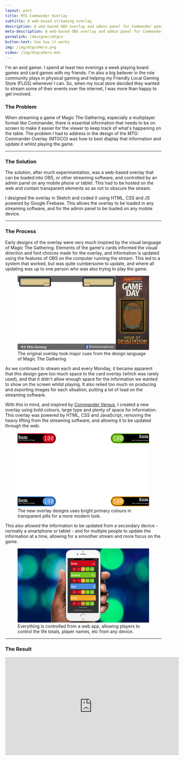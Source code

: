 ```yaml
---
layout: post
title: MTG Commander Overlay
subtitle: A web-based streaming overlay
description: A web-based OBS overlay and admin panel for Commander games of the popular Magic The Gathering card game.
meta-description: A web-based OBS overlay and admin panel for Commander games of the popular Magic The Gathering card game.
permalink: /designer/mtgco
button-text: See how it works
img: /img/mtgcoHero.png
video: /img/mtgcoHero.m4v
---
```


I'm an avid gamer. I spend at least two evenings a week playing board games and card games with my friends. I'm also a big believer in the role community plays in physical gaming and helping my Friendly Local Gaming Store (FLGS) whenever I can. So, when my local store decided they wanted to stream some of their events over the internet, I was more than happy to get involved.

### The Problem

When streaming a game of Magic The Gathering, especially a multiplayer format like Commander, there is essential information that needs to be on screen to make it easier for the viewer to keep track of what's happening on the table. The problem I had to address in the design of the MTG: Commander Overlay (MTGCO) was how to best display that information and update it whilst playing the game.

---

### The Solution

The solution, after much experimentation, was a web-based overlay that can be loaded into OBS, or other streaming software, and controlled by an admin panel on any mobile phone or tablet. This had to be hosted on the web and contain transparent elements so as not to obscure the stream.

I designed the overlay in Sketch and coded it using HTML, CSS and JS powered by Google Firebase. This allows the overlay to be loaded in any streaming software, and for the admin panel to be loaded on any mobile device.

---

### The Process

Early designs of the overlay were very much inspired by the visual language of Magic The Gathering. Elements of the game's cards informed the visual direction and font choices made for the overlay, and information is updated using the features of OBS on the computer running the stream. This led to a system that worked, but was quite cumbersome to update, and where all updating was up to one person who was also trying to play the game.

<figure class="figure d-block text-center">
  <img src="/img/mtgco/gameDayOverlay.png" class="figure-img img-fluid rounded" alt="Original overlay graphics inspired by the art direction of Magic The Gathering.">
  <figcaption class="figure-caption text-center">The original overlay took major cues from the design language of Magic The Gathering</figcaption>
</figure>

As we continued to stream each and every Monday, it became apparent that this design gave too much space to the card overlay (which was rarely used), and that it didn't allow enough space for the information we wanted to show on the screen whilst playing. It also relied too much on producing and exporting images for each situation, putting a lot of load on the streaming software.

With this in mind, and inspired by [Commander Versus](https://www.youtube.com/playlist?list=PL5d1KNNFArSNNRrpJjhf1WrwwuZqUcg0K), I created a new overlay using bold colours, large type and plenty of space for information. This overlay was powered by HTML, CSS and JavaScript, removing the heavy lifting from the streaming software, and allowing it to be updated through the web.

<figure class="figure d-block text-center">
  <img src="/img/mtgco/newOverlay.png" class="figure-img img-fluid rounded" alt="New overlay using bright primary colours in black pills.">
  <figcaption class="figure-caption text-center">The new overlay designs uses bright primary colours in transparent pills for a more modern look.</figcaption>
</figure>

This also allowed the information to be updated from a secondary device - normally a smartphone or tablet - and for multiple people to update the information at a time, allowing for a smoother stream and more focus on the game.

<figure class="figure d-block text-center">
  <img src="/img/mtgco/mtgcoAdmin.png" class="figure-img img-fluid rounded" alt="Image of the Admin Web App running as it would on an iPhone">
  <figcaption class="figure-caption text-center">Everything is controlled from a web app, allowing players to control the life totals, player names, etc from any device.</figcaption>
</figure>

---

### The Result

<div class="videoWrapper">
  <iframe width="560" height="315" src="https://www.youtube-nocookie.com/embed/WuZIFZV4K90?rel=0" frameborder="0" allow="autoplay; encrypted-media" allowfullscreen></iframe>
</div>
